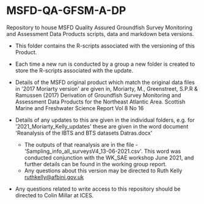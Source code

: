 # MSFD-QA-GFSM-A-DP
Repository to house MSFD Quality Assured Groundfish Survey Monitoring and Assessment Data Products scripts, data and markdown beta versions.

- This folder contains the R-scripts associated with the versioning of this Product. 

- Each time a new run is conducted by a group a new folder is created to store the R-scripts associated with the update. 
- Details of the MSFD original product which match the original data files in '2017 Moriarty version' are given in, Moriarty, M., Greenstreet, S.P.R & Ramussen (2017) Derivation of Groundfish Survey Monitoring and Assessment Data Products for the Northeast Atlantic Area. Scottish Marine and Freshwater Science Report Vol 8 No 16 
- Details of any updates to this are given in the individual folders, e.g. for '2021_Moriarty_Kelly_updates' these are given in the word document 'Reanalysis of the IBTS and BTS datasets Datras.docx'
    - The outputs of that reanalysis are in the file - 'Sampling_info_all_surveysV4_13-06-2021.csv'. This word was conducted conjunction with the WK_SAE workshop June 2021, and further details can be found in the working group report. 
    - Any questions about this version may be directed to Ruth Kelly ruthkelly@afbini.gov.uk

- Any questions related to write access to this repository should be directed to Colin Millar at ICES. 
